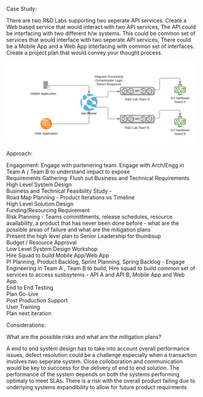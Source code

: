 Case Study: 

There are two R&D Labs supporting two seperate API services. Create a Web based service that would interact with two API services, The API could be interfacing with two different h/w systems. This could be common set of services that would interface with two seperate API services,  There could be a Mobile App and a Web App interfacing with common set of interfaces. Create a project plan that would convey your thought process.  

<img src="https://github.com/rjanapa/rjanapa/blob/main/DesignAPIGateway.png" width="500" length="500">

Approach:

Engagement: Engage with partenering team. Engage with Arch/Engg in Team A / Team B to understand impact to expose <br>
Requirements Gathering: Flush out Business and Technical Requirements  <br>
High Level System Design<br>
Business and Technical Feasibility Study - <br>
Road Map Planning - Product Iterations vs Timeline<br>
High Level Solution Design<br>
Funding/Resourcing Requirement<br>
Risk Planning - Teams committments, release schedules, resource availability, a product that has never been done before - what are the possible areas of failure and what are the mitigation plans<br>
Present the high level plan to Senior Leadership for thumbsup<br>
Budget / Resource Approval<br>
Low Level System Design Workshop<br>
Hire Squad to build Mobile App/Web App<br>
PI Planning, Product Backlog, Sprint Planning, Spring Backlog - Engage Engineering in Team A , Team B to build, Hire squad to build common set of services to access susbsytems - API A and API B, Mobile App and Web App.<br>
End to End Testing<br>
Plan Go-Live<br>
Post Production Support<br>
User Training<br>
Plan next iteration<br>

Considerations:

What are the possible risks and what are the mitigation plans? 

A end to end system design has to take into account overall performance issues, defect resolution could be a challenge especially when a transaction involves two seperate system. Close colloboration and communication would be key to succcess for the delivery of end to end solution. The performance of the system depends on both the systems performing optimaly to meet SLAs. There is a risk with the overall product failing due to underlying systems expandibility to allow for future product requirments 

